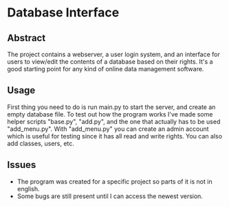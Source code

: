 # Database Interface
## Abstract
The project contains a webserver, a user login system, and an interface for users to view/edit the contents of a database based on their rights.
It's a good starting point for any kind of online data management software.

## Usage
First thing you need to do is run main.py to start the server, and create an empty database file.
To test out how the program works I've made some helper scripts "base.py", "add.py", and the one that actually has to be used "add_menu.py".
With "add_menu.py" you can create an admin account which is useful for testing since it has all read and write rights. You can also add classes, users, etc.

## Issues
- The program was created for a specific project so parts of it is not in english.
- Some bugs are still present until I can access the newest version.